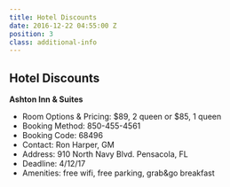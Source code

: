 ```yaml
---
title: Hotel Discounts
date: 2016-12-22 04:55:00 Z
position: 3
class: additional-info
---
```


## Hotel Discounts

**Ashton Inn & Suites**	
* Room Options & Pricing: $89, 2 queen or $85, 1 queen	
* Booking Method: 850-455-4561	
* Booking Code: 68496	
* Contact: Ron Harper, GM	
* Address: 910 North Navy Blvd. Pensacola, FL	
* Deadline: 4/12/17
* Amenities: free wifi, free parking, grab&go breakfast														

